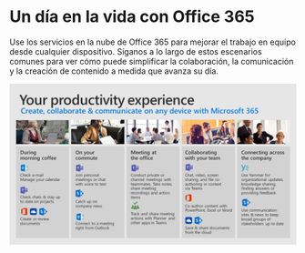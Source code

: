 # <a name="day-in-the-life-with-office-365"></a>Un día en la vida con Office 365

Use los servicios en la nube de Office 365 para mejorar el trabajo en equipo desde cualquier dispositivo.  Síganos a lo largo de estos escenarios comunes para ver cómo puede simplificar la colaboración, la comunicación y la creación de contenido a medida que avanza su día.  

![Un día en la vida visual](media/m365day.png)

